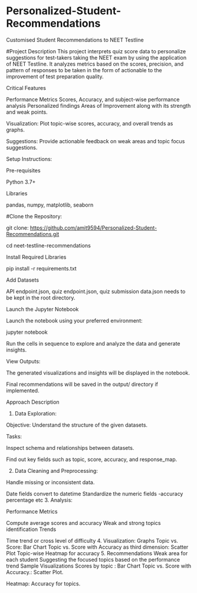 # Personalized-Student-Recommendations

Customised Student Recommendations to NEET Testline

#Project Description
This project interprets quiz score data to personalize suggestions for test-takers taking the NEET exam by using the application of NEET Testline. It analyzes metrics based on the scores, precision, and pattern of responses to be taken in the form of actionable to the improvement of test preparation quality.
 
Critical Features
 
Performance Metrics Scores, Accuracy, and subject-wise performance analysis  Personalized findings Areas of Improvement along with its strength and weak points.

Visualization: Plot topic-wise scores, accuracy, and overall trends as graphs.

Suggestions: Provide actionable feedback on weak areas and topic focus suggestions.

Setup Instructions: 

Pre-requisites

Python 3.7+

Libraries

pandas, numpy, matplotlib, seaborn

#Clone the Repository:

git clone: 
https://github.com/amit9594/Personalized-Student-Recommendations.git

cd neet-testline-recommendations

Install Required Libraries

pip install -r requirements.txt

Add Datasets

API endpoint.json, quiz endpoint.json, quiz submission data.json needs to be kept in the root directory.

Launch the Jupyter Notebook

Launch the notebook using your preferred environment:

jupyter notebook

Run the cells in sequence to explore and analyze the data and generate insights.

View Outputs:

The generated visualizations and insights will be displayed in the notebook.

Final recommendations will be saved in the output/ directory if implemented.

Approach Description

1. Data Exploration:

Objective: Understand the structure of the given datasets.

Tasks:

Inspect schema and relationships between datasets.

Find out key fields such as topic, score, accuracy, and response_map.

2. Data Cleaning and Preprocessing:

Handle missing or inconsistent data.

Date fields convert to datetime
 Standardize the numeric fields -accuracy percentage etc
3. Analysis:
 
Performance Metrics

Compute average scores and accuracy
Weak and strong topics identification
Trends

Time trend or cross level of difficulty
4. Visualization:
 Graphs
Topic vs. Score: Bar Chart
Topic vs. Score with Accuracy as third dimension: Scatter Plot
Topic-wise Heatmap for accuracy
5. Recommendations
Weak area for each student
Suggesting the focused topics based on the performance trend
Sample Visualizations
Scores by topic : Bar Chart
Topic vs. Score with Accuracy.: Scatter Plot.

Heatmap: Accuracy for topics.
